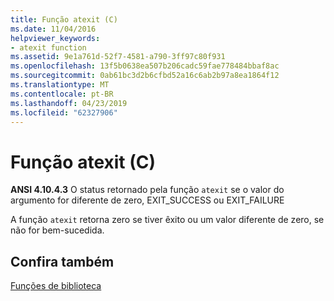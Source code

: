 ```yaml
---
title: Função atexit (C)
ms.date: 11/04/2016
helpviewer_keywords:
- atexit function
ms.assetid: 9e1a761d-52f7-4581-a790-3ff97c80f931
ms.openlocfilehash: 13f5b0638ea507b206cadc59fae778484bbaf8ac
ms.sourcegitcommit: 0ab61bc3d2b6cfbd52a16c6ab2b97a8ea1864f12
ms.translationtype: MT
ms.contentlocale: pt-BR
ms.lasthandoff: 04/23/2019
ms.locfileid: "62327906"
---
```

# <a name="atexit-function-c"></a>Função atexit (C)

**ANSI 4.10.4.3** O status retornado pela função `atexit` se o valor do argumento for diferente de zero, EXIT_SUCCESS ou EXIT_FAILURE

A função `atexit` retorna zero se tiver êxito ou um valor diferente de zero, se não for bem-sucedida.

## <a name="see-also"></a>Confira também

[Funções de biblioteca](../c-language/library-functions.md)
